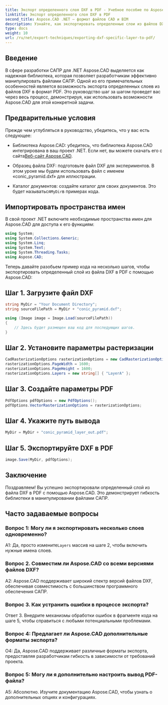 ```yaml
---
title: Экспорт определенного слоя DXF в PDF - Учебное пособие по Aspose.CAD
linktitle: Экспорт определенного слоя DXF в PDF
second_title: Aspose.CAD .NET — формат файлов CAD и BIM
description: Узнайте, как экспортировать определенные слои из файлов DXF в PDF с помощью Aspose.CAD для .NET. Следуйте этому пошаговому руководству для бесшовной интеграции.
type: docs
weight: 10
url: /ru/net/export-techniques/exporting-dxf-specific-layer-to-pdf/
---
```

## Введение

В сфере разработки САПР для .NET Aspose.CAD выделяется как надежная библиотека, которая позволяет разработчикам эффективно манипулировать файлами САПР. Одной из его примечательных особенностей является возможность экспорта определенных слоев из файлов DXF в формат PDF. Это руководство шаг за шагом проведет вас через весь процесс, демонстрируя, как использовать возможности Aspose.CAD для этой конкретной задачи.

## Предварительные условия

Прежде чем углубляться в руководство, убедитесь, что у вас есть следующее:

-  Библиотека Aspose.CAD: убедитесь, что библиотека Aspose.CAD интегрирована в ваш проект .NET. Если нет, вы можете скачать его с сайта[Веб-сайт Aspose.CAD](https://releases.aspose.com/cad/net/).

- Образец файла DXF: подготовьте файл DXF для экспериментов. В этом уроке мы будем использовать файл с именем «conic_pyramid.dxf» для иллюстрации.

-  Каталог документов: создайте каталог для своих документов. Это будет называться`MyDir`в примерах кода.

## Импортировать пространства имен

В свой проект .NET включите необходимые пространства имен для Aspose.CAD для доступа к его функциям:

```csharp
using System;
using System.Collections.Generic;
using System.Linq;
using System.Text;
using System.Threading.Tasks;
using Aspose.CAD;
```

Теперь давайте разобьем пример кода на несколько шагов, чтобы экспортировать определенный слой из файла DXF в PDF с помощью Aspose.CAD:

## Шаг 1. Загрузите файл DXF

```csharp
string MyDir = "Your Document Directory";
string sourceFilePath = MyDir + "conic_pyramid.dxf";

using (Image image = Image.Load(sourceFilePath))
{
    // Здесь будет размещен ваш код для последующих шагов.
}
```

## Шаг 2. Установите параметры растеризации

```csharp
CadRasterizationOptions rasterizationOptions = new CadRasterizationOptions();
rasterizationOptions.PageWidth = 1600;
rasterizationOptions.PageHeight = 1600;
rasterizationOptions.Layers = new string[] { "LayerA" };
```

## Шаг 3. Создайте параметры PDF

```csharp
PdfOptions pdfOptions = new PdfOptions();
pdfOptions.VectorRasterizationOptions = rasterizationOptions;
```

## Шаг 4. Укажите путь вывода

```csharp
MyDir = MyDir + "conic_pyramid_layer_out.pdf";
```

## Шаг 5. Экспортируйте DXF в PDF

```csharp
image.Save(MyDir, pdfOptions);
```

## Заключение

Поздравляем! Вы успешно экспортировали определенный слой из файла DXF в PDF с помощью Aspose.CAD. Это демонстрирует гибкость библиотеки в манипулировании файлами САПР.

## Часто задаваемые вопросы

### Вопрос 1: Могу ли я экспортировать несколько слоев одновременно?

 A1: Да, просто измените`Layers` массив на шаге 2, чтобы включить нужные имена слоев.

### Вопрос 2. Совместим ли Aspose.CAD со всеми версиями файлов DXF?

A2: Aspose.CAD поддерживает широкий спектр версий файлов DXF, обеспечивая совместимость с большинством программного обеспечения САПР.

### Вопрос 3. Как устранить ошибки в процессе экспорта?

Ответ 3. Внедрите механизмы обработки ошибок в фрагменте кода на шаге 5, чтобы справиться с любыми потенциальными проблемами.

### Вопрос 4: Предлагает ли Aspose.CAD дополнительные форматы экспорта?

О4: Да, Aspose.CAD поддерживает различные форматы экспорта, предоставляя разработчикам гибкость в зависимости от требований проекта.

### Вопрос 5: Могу ли я дополнительно настроить вывод PDF-файла?

А5: Абсолютно. Изучите документацию Aspose.CAD, чтобы узнать о дополнительных опциях и конфигурациях.
